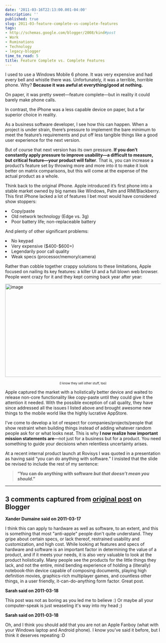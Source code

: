 ```yaml
---
date: '2011-03-16T22:13:00.001-04:00'
description: ''
published: true
slug: 2011-03-feature-complete-vs-complete-features
tags:
- http://schemas.google.com/blogger/2008/kind#post
- Work
- Ruminations
- Technology
- legacy-blogger
time_to_read: 5
title: Feature Complete vs. Complete Features
---
```


<p>I used to use a Windows Mobile 6 phone. It was very expensive and had every bell and whistle there was. Unfortunately, it was a terrible, horrible phone. Why? <strong>Because it was awful at everything/good at nothing. </strong></p>
<p>On paper, it was pretty sweet—feature complete—but in reality it could barely make phone calls.</p>
<p>In contrast, the iPhone was a less capable device on paper, but a far superior choice in reality. </p>
<p>As a business software developer, I see how this can happen. When a project is under strain, there’s pressure to implement the bare minimum to meet the feature’s requirements and put off less tangible things like a good user experience for the next version.</p>
<p>But of course that next version has its own pressure. <strong>If you don’t constantly apply pressure to improve usability—a difficult to measure, but critical feature—your product will falter</strong>. That is, you can increase a product’s feature set by throwing more and more into it to make it look better on matrix comparisons, but this will come at the expense of the actual product as a whole.</p>
<p>Think back to the original iPhone. Apple introduced it’s first phone into a stable market owned by big names like Windows, Palm and RIM/Blackberry. This first iPhone lacked a lot of features I bet most would have considered show stoppers:</p>  <li>Copy/paste</li>  <li>Old network technology (Edge vs. 3g)</li>  <li>Poor battery life; non-replaceable battery</li>
<p>And plenty of other significant problems:</p>  <li>No keypad</li>  <li>Very expensive ($400-$600+)</li>  <li>Legendarily poor call quality</li>  <li>Weak specs (processor/memory/camera)</li>
<p>Rather than cobble together crappy solutions to these limitations, Apple focused on nailing its key features: a killer UI and a full blown web browser. People went crazy for it and they kept coming back year after year:</p>
<p><img alt="image" height="301" src="http://lh3.ggpht.com/_IKD9WtY5kxU/TYFuTwyO9JI/AAAAAAAABew/5tKO1hbFxSc/image%5B2%5D.png" style="margin: 3px auto; display: block; float: none;" title="image" width="670" /></p>  <p align="center"><font size="1">(I know they sell other stuff, too)</font></p>
<p>Apple captured the market with a holistically better device and waited to release non-core functionality like copy-paste until they could give it the attention it needed. With the possible exception of call quality, they have since addressed all the issues I listed above and brought awesome new things to the mobile world like the highly lucrative AppStore.</p>
<p>I’ve come to develop a lot of respect for companies/projects/people that show restraint when building things instead of adding whatever random people ask for or what looks neat. This is why <strong>I now realize how important mission statements are</strong>—not just for a business but for a product. You need something to guide your decisions when relentless uncertainty arises.</p>
<p>At a recent internal product launch at Rovisys I was quoted in a presentation as having said “you can do anything with software.” I insisted that the slide be revised to include the rest of my sentence:</p>
<blockquote> 
<p><strong>“You can do anything with software <em>but that doesn’t mean you should</em>.”</strong></p></blockquote>

---

## 3 comments captured from [original post](https://blog.wassupy.com/2011/03/feature-complete-vs-complete-features.html) on Blogger

**Xander Dumaine said on 2011-03-17**

I think this can apply to hardware as well as software, to an extent, and this is something that most &quot;anti-apple&quot; people don't quite understand. They gripe about certain specs, or lack thereof, restrained usability and customization, and high cost. While looking at features and specs of hardware and software is an important factor in determining  the value of a product, and if it meets your needs, it is also very valuable to look at the product holistically. Many people see the products for the little things they lack, and not the entire, mind bending experience of holding a (literally) notebook-thin device capable of composing documents, playing high definition movies, graphics-rich multiplayer games, and countless other things, in a user friendly, it-can-do-anything form factor. Great post.

**Sarah said on 2011-03-18**

This post was not as boring as you led me to believe :)  Or maybe all your computer-speak is just weaseling it's way into my head ;)

**Sarah said on 2011-03-18**

Oh, and I think you should add that you are not an Apple Fanboy (what with your Windows laptop and Android phone).  I know you've said it before, but I think it deserves repeating :D

